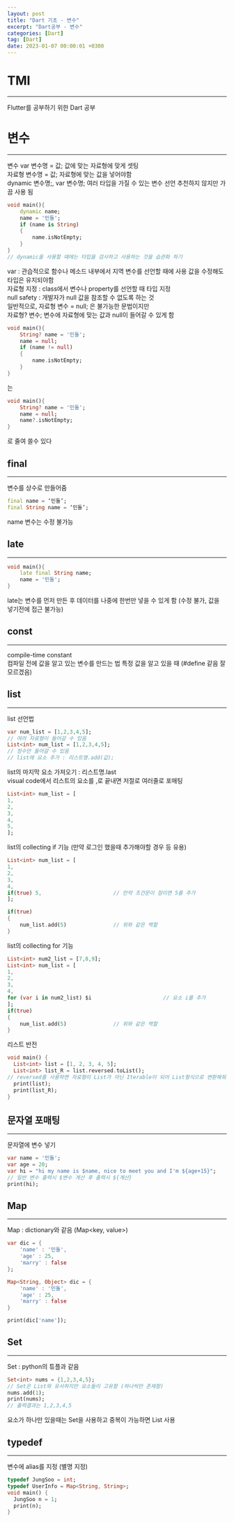 ```yaml
---
layout: post
title: "Dart 기초 - 변수"
excerpt: "Dart공부 - 변수"
categories: [Dart]
tag: [Dart]
date: 2023-01-07 00:00:01 +0300
---
```


# TMI
--------------
Flutter를 공부하기 위한 Dart 공부

# 변수
--------------
변수
var 변수명 = 값;    값에 맞는 자료형에 맞게 셋팅<br>
자료형 변수명 = 값;  자료형에 맞는 값을 넣어야함<br>
dynamic 변수명;, var 변수명;  여러 타입을 가질 수 있는 변수 선언 추천하지 않지만 가끔 사용 됨
```dart
void main(){
	dynamic name;
	name = '민돌';
  	if (name is String)
	{
		name.isNotEmpty;
	}
}
// dynamic을 사용할 때에는 타입을 검사하고 사용하는 것을 습관화 하기
```
var : 관습적으로 함수나 메소드 내부에서 지역 변수를 선언할 때에 사용 값을 수정해도 타입은 유지되야함<br>
자료형 지정 : class에서 변수나 property를 선언할 때 타입 지정<br>
null safety : 개발자가 null 값을 참조할 수 없도록 하는 것<br>
일반적으로, 자료형 변수 = null; 은 불가능한 문법이지만<br>
자료형? 변수;  변수에 자료형에 맞는 값과 null이 들어갈 수 있게 함<br>
```dart
void main(){
	String? name = '민돌';
	name = null;
  	if (name != null)
	{
		name.isNotEmpty;
	}
}
```
는
```dart
void main(){
	String? name = '민돌';
	name = null;
  	name?.isNotEmpty;
}
```
로 줄여 쓸수 있다

## final
--------------
변수를 상수로 만들어줌
```dart
final name = ‘민돌’;
final String name = ‘민돌’;
```
name 변수는 수정 불가능

## late
--------------
```dart
void main(){
	late final String name;
	name = '민돌';
}
```
late는 변수를 먼저 만든 후 데이터를 나중에 한번만 넣을 수 있게 함 (수정 불가, 값을 넣기전에 접근 불가능)

## const
--------------
compile-time constant<br>
컴파일 전에 값을 알고 있는 변수를 만드는 법 특정 값을 알고 있을 때 (#define 같음 잘모르겠음)

## list
--------------
list 선언법
```dart
var num_list = [1,2,3,4,5];
// 여러 자료형이 들어갈 수 있음
List<int> num_list = [1,2,3,4,5];
// 정수만 들어갈 수 있음
// list에 요소 추가 : 리스트명.add(값);
```
list의 마지막 요소 가져오기 : 리스트명.last<br>
visual code에서 리스트의 요소를 ,로 끝내면 저절로 여러줄로 포매팅<br>
```dart
List<int> num_list = [
1,
2,
3,
4,
5,
];
```
list의 collecting if 기능 (만약 로그인 했을때 추가해야할 경우 등 유용)
```dart
List<int> num_list = [
1,
2,
3,
4,
if(true) 5,                       // 만약 조건문이 참이면 5를 추가
];

if(true)
{
	num_list.add(5)               // 위와 같은 역할
}
```
list의 collecting for 기능
```dart
List<int> num2_list = [7,8,9];
List<int> num_list = [
1,
2,
3,
4,
for (var i in num2_list) $i                       // 요소 i를 추가
];
if(true)
{
	num_list.add(5)               // 위와 같은 역할
}
```
리스트 반전
```dart
void main() {
  List<int> list = [1, 2, 3, 4, 5];
  List<int> list_R = list.reversed.toList();      
// reversed를 사용하면 자료형이 List가 아닌 Iterable이 되어 List형식으로 변환해줘야함
  print(list);
  print(list_R);
}
```

## 문자열 포매팅
--------------
문자열에 변수 넣기
```dart
var name = '민돌';
var age = 20;
var hi = "hi my name is $name, nice to meet you and I'm ${age+15}";
// 일반 변수 출력시 $변수 계산 후 출력시 ${계산}
print(hi);
```

## Map
--------------
Map : dictionary와 같음 (Map<key, value>)
```dart
var dic = {
	'name' : '민돌',
	'age' : 25,
	'marry' : false
};

Map<String, Object> dic = {
	'name' : '민돌',
	'age' : 25,
	'marry' : false
}

print(dic['name']);
```

## Set
--------------
Set : python의 튜플과 같음
```dart
Set<int> nums = {1,2,3,4,5};
// Set은 List와 유사하지만 요소들이 고유함 (하나씩만 존재함)
nums.add(1);
print(nums);
// 출력결과는 1,2,3,4,5
```
요소가 하나만 있을때는 Set을 사용하고 중복이 가능하면 List 사용

## typedef
--------------
 변수에 alias를 지정 (별명 지정)
```dart
typedef JungSoo = int;
typedef UserInfo = Map<String, String>;
void main() {
  JungSoo n = 1;
  print(n);
}
```